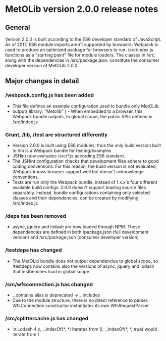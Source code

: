 MetOLib version 2.0.0 release notes
===================================

General
-------
Version 2.0.0 is built according to the ES6 developer standard of JavaScript. As of 2017, ES6 module imports aren't supported by browsers; Webpack is used to produce an optimized package for browsers to run. /src/index.js functions as a "starting point" file for module loaders. The classes in /src, along with the dependencies in /src/package.json, constitute the consumer developer version of MetOLib 2.0.0.

Major changes in detail
-----------------------

### /webpack.config.js has been added
* This file defines an example configuration used to bundle only MetOLib.
* output{ library: "Metolib" } - When embedded to a browser, this Webpack bundle outputs, to global scope, the public APIs defined in /src/index.js

### Grunt, /lib, /test are structured differently
* Version 2.0.0 is built using ES6 modules; thus the only build version built to /lib is a Webpack bundle for testing/examples
* JSHint now evaluates /src/\*.js according ES6 standard.
* The JSHint configuration checks that development files adhere to good coding conventions. For this reason, the build version is not evaluated; Webpack knows browser support well but doesn't acknowledge conventions.
* Tests are run only the Webpack bundle, instead of 1.x.x's four different available build configs. 2.0.0 doesn't support loading source files separately. Instead, bundle configurations containing only selected classes and their dependencies, can be created by modifying /src/index.js

### /deps has been removed
* async, jquery and lodash are now loaded through NPM. These dependencies are defined in both /package.json (full development version) and /src/package.json (consumer developer version)

### /testdeps has changed
* The MetOLib bundle does not output dependencies to global scope, so /testdeps now contains also the versions of async, jquery and lodash that testbenches load in global scope.

### /src/wfsconnection.js has changed
* \_.contains alias is deprecated -> \_.includes
* Due to the module structure, there is no direct reference to parser. WfsConnection constructor instantiates its own WfsRequestParser

### /src/splittercache.js has changed
* In Lodash 4.x, \_.indexOf(\*, \*) iterates from 0; \_.indexOf(\*, \*, true) would iterate from 1

